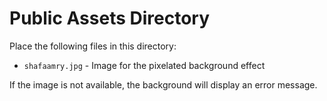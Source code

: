# Public Assets Directory

Place the following files in this directory:

- `shafaamry.jpg` - Image for the pixelated background effect

If the image is not available, the background will display an error message.
